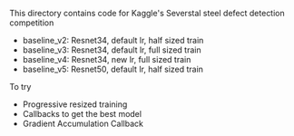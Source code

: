 This directory contains code for Kaggle's Severstal steel defect detection competition
- baseline_v2: Resnet34, default lr, half sized train
- baseline_v3: Resnet34, default lr, full sized train
- baseline_v4: Resnet34, new lr, full sized train
- baseline_v5: Resnet50, default lr, half sized train

To try 
- Progressive resized training
- Callbacks to get the best model
- Gradient Accumulation Callback
